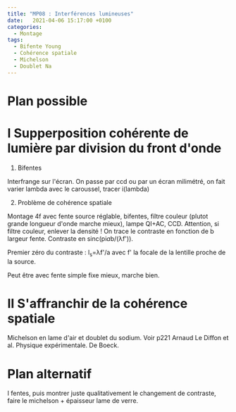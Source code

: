 ```yaml
---
title: "MP08 : Interférences lumineuses"
date:   2021-04-06 15:17:00 +0100
categories:
  - Montage
tags:
  - Bifente Young
  - Cohérence spatiale
  - Michelson
  - Doublet Na
---
```

# Plan possible

# I Supperposition cohérente de lumière par division du front d'onde
1) Bifentes

Interfrange sur l'écran. On passe par ccd ou par un écran milimétré, on fait varier lambda avec le caroussel, tracer i(lambda)

2) Problème de cohérence spatiale

Montage 4f avec fente source réglable, bifentes, filtre couleur (plutot grande longueur d'onde marche mieux), 
lampe QI+AC, CCD. Attention, si filtre couleur, enlever la densité ! On trace le contraste en fonction de b largeur fente. Contraste en sinc(pi*a*b/(&lambda;f')).

Premier zéro du contraste : l<sub>s</sub>=&lambda;f'/a avec f' la focale de la lentille proche de la source.

Peut être avec fente simple fixe mieux, marche bien.

# II S'affranchir de la cohérence spatiale

Michelson en lame d'air et doublet du sodium. Voir p221 Arnaud Le Diffon et al. Physique expérimentale. De Boeck.

# Plan alternatif
I fentes, puis montrer juste qualitativement le changement de contraste, faire le michelson + épaisseur lame de verre.
